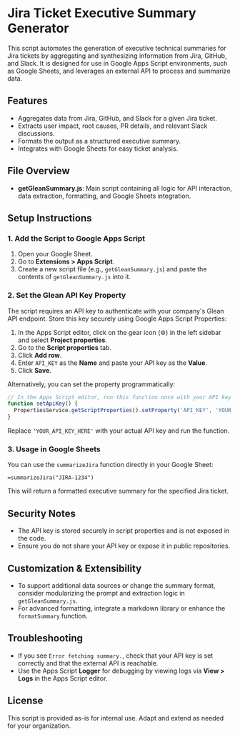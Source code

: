 # Jira Ticket Executive Summary Generator

This script automates the generation of executive technical summaries for Jira tickets by aggregating and synthesizing information from Jira, GitHub, and Slack. It is designed for use in Google Apps Script environments, such as Google Sheets, and leverages an external API to process and summarize data.

## Features
- Aggregates data from Jira, GitHub, and Slack for a given Jira ticket.
- Extracts user impact, root causes, PR details, and relevant Slack discussions.
- Formats the output as a structured executive summary.
- Integrates with Google Sheets for easy ticket analysis.

## File Overview
- **getGleanSummary.js**: Main script containing all logic for API interaction, data extraction, formatting, and Google Sheets integration.

## Setup Instructions

### 1. Add the Script to Google Apps Script
1. Open your Google Sheet.
2. Go to **Extensions > Apps Script**.
3. Create a new script file (e.g., `getGleanSummary.js`) and paste the contents of `getGleanSummary.js` into it.

### 2. Set the Glean API Key Property
The script requires an API key to authenticate with your company's Glean API endpoint. Store this key securely using Google Apps Script Properties:

1. In the Apps Script editor, click on the gear icon (⚙️) in the left sidebar and select **Project properties**.
2. Go to the **Script properties** tab.
3. Click **Add row**.
4. Enter `API_KEY` as the **Name** and paste your API key as the **Value**.
5. Click **Save**.

Alternatively, you can set the property programmatically:
```js
// In the Apps Script editor, run this function once with your API key
function setApiKey() {
  PropertiesService.getScriptProperties().setProperty('API_KEY', 'YOUR_API_KEY_HERE');
}
```
Replace `'YOUR_API_KEY_HERE'` with your actual API key and run the function.

### 3. Usage in Google Sheets
You can use the `summarizeJira` function directly in your Google Sheet:

```
=summarizeJira("JIRA-1234")
```
This will return a formatted executive summary for the specified Jira ticket.

## Security Notes
- The API key is stored securely in script properties and is not exposed in the code.
- Ensure you do not share your API key or expose it in public repositories.

## Customization & Extensibility
- To support additional data sources or change the summary format, consider modularizing the prompt and extraction logic in `getGleanSummary.js`.
- For advanced formatting, integrate a markdown library or enhance the `formatSummary` function.

## Troubleshooting
- If you see `Error fetching summary.`, check that your API key is set correctly and that the external API is reachable.
- Use the Apps Script **Logger** for debugging by viewing logs via **View > Logs** in the Apps Script editor.

## License
This script is provided as-is for internal use. Adapt and extend as needed for your organization. 
